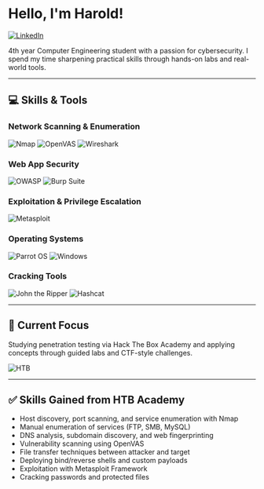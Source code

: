 # Hello, I'm Harold!

[![LinkedIn](https://img.shields.io/badge/-LinkedIn-0072b1?style=for-the-badge&logo=linkedin&logoColor=white)](https://www.linkedin.com/in/harold-danao-715485361/)

4th year Computer Engineering student with a passion for cybersecurity. I spend my time sharpening practical skills through hands-on labs and real-world tools.

---

## 💻 Skills & Tools

### Network Scanning & Enumeration
![Nmap](https://img.shields.io/badge/-Nmap-005F87?style=for-the-badge&logo=nmap&logoColor=white)
![OpenVAS](https://img.shields.io/badge/-OpenVAS-3E8E41?style=for-the-badge&logo=OpenVAS&logoColor=white)
![Wireshark](https://img.shields.io/badge/-Wireshark-1679A7?style=for-the-badge&logo=Wireshark&logoColor=white)

### Web App Security
![OWASP](https://img.shields.io/badge/-OWASP-000000?style=for-the-badge&logo=OWASP&logoColor=white)
![Burp Suite](https://img.shields.io/badge/-Burp_Suite-FF7139?style=for-the-badge&logo=PortSwigger&logoColor=white)

### Exploitation & Privilege Escalation
![Metasploit](https://img.shields.io/badge/-Metasploit_Framework-000000?style=for-the-badge&logo=Metasploit&logoColor=white)

### Operating Systems
![Parrot OS](https://img.shields.io/badge/-Parrot_OS-1dd05d?style=for-the-badge&logo=linux&logoColor=white)
![Windows](https://img.shields.io/badge/-Windows-0078D6?style=for-the-badge&logo=windows&logoColor=white)

### Cracking Tools
![John the Ripper](https://img.shields.io/badge/-John_the_Ripper-8B0000?style=for-the-badge&logoColor=white)
![Hashcat](https://img.shields.io/badge/-Hashcat-1A1A1A?style=for-the-badge&logoColor=white)

---

## 🎯 Current Focus

Studying penetration testing via Hack The Box Academy and applying concepts through guided labs and CTF-style challenges.

![HTB](https://img.shields.io/badge/-Hack_The_Box_Academy-9FEF00?style=for-the-badge&logo=hackthebox&logoColor=black)

---

## ✅ Skills Gained from HTB Academy

- Host discovery, port scanning, and service enumeration with Nmap  
- Manual enumeration of services (FTP, SMB, MySQL)  
- DNS analysis, subdomain discovery, and web fingerprinting  
- Vulnerability scanning using OpenVAS  
- File transfer techniques between attacker and target  
- Deploying bind/reverse shells and custom payloads  
- Exploitation with Metasploit Framework  
- Cracking passwords and protected files
